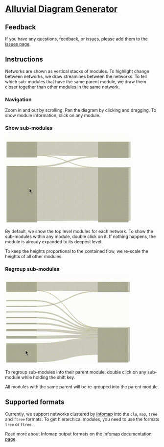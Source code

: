 # [Alluvial Diagram Generator](https://alluvial.mapequation.org)

## Feedback
If you have any questions, feedback, or issues, please add them to the [issues page](https://github.com/mapequation/alluvial-generator/issues).

## Instructions

Networks are shown as vertical stacks of modules. To highlight change between networks, we draw
streamines between the networks. To tell which sub-modules that have the same parent module, we draw
them closer together than other modules in the same network.

### Navigation

Zoom in and out by scrolling. Pan the diagram by clicking and dragging.
To show module information, click on any module.

### Show sub-modules
![Expand modules by clicking](./src/components/images/open_module.gif)

By default, we show the top level modules for each network. To show the sub-modules
within any module, double click on it. If nothing happens, the module is already expanded
to its deepest level.

To keep the heights proportional to the contained flow, we re-scale the heights of all other modules.

### Regroup sub-modules
![Expand modules by clicking](./src/components/images/close_module.gif)

To regroup sub-modules into their parent module, double click on any sub-module while holding
the shift key.

All modules with the same parent will be re-grouped into the parent module.

## Supported formats
Currently, we support networks clustered by [Infomap](https://www.mapequation.org/code.html) into
the `clu`, `map`, `tree` and `ftree` formats.
To get hierarchical modules, you need to use the formats `tree` or `ftree`.

Read more about Infomap output formats on the [Infomap documentation page](https://www.mapequation.org/code.html#Output).

